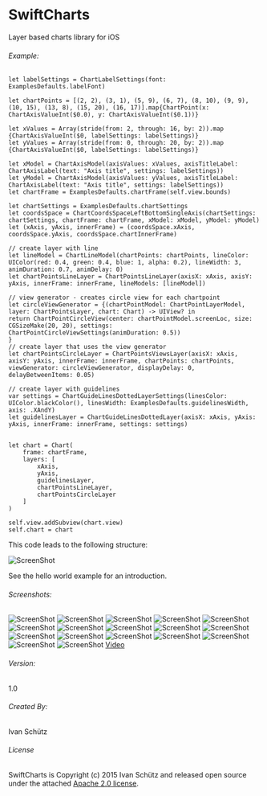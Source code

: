 # SwiftCharts
Layer based charts library for iOS



###### Example:


```
let labelSettings = ChartLabelSettings(font: ExamplesDefaults.labelFont)

let chartPoints = [(2, 2), (3, 1), (5, 9), (6, 7), (8, 10), (9, 9), (10, 15), (13, 8), (15, 20), (16, 17)].map{ChartPoint(x: ChartAxisValueInt($0.0), y: ChartAxisValueInt($0.1))}

let xValues = Array(stride(from: 2, through: 16, by: 2)).map {ChartAxisValueInt($0, labelSettings: labelSettings)}
let yValues = Array(stride(from: 0, through: 20, by: 2)).map {ChartAxisValueInt($0, labelSettings: labelSettings)}

let xModel = ChartAxisModel(axisValues: xValues, axisTitleLabel: ChartAxisLabel(text: "Axis title", settings: labelSettings))
let yModel = ChartAxisModel(axisValues: yValues, axisTitleLabel: ChartAxisLabel(text: "Axis title", settings: labelSettings))
let chartFrame = ExamplesDefaults.chartFrame(self.view.bounds)

let chartSettings = ExamplesDefaults.chartSettings
let coordsSpace = ChartCoordsSpaceLeftBottomSingleAxis(chartSettings: chartSettings, chartFrame: chartFrame, xModel: xModel, yModel: yModel)
let (xAxis, yAxis, innerFrame) = (coordsSpace.xAxis, coordsSpace.yAxis, coordsSpace.chartInnerFrame)

// create layer with line
let lineModel = ChartLineModel(chartPoints: chartPoints, lineColor: UIColor(red: 0.4, green: 0.4, blue: 1, alpha: 0.2), lineWidth: 3, animDuration: 0.7, animDelay: 0)
let chartPointsLineLayer = ChartPointsLineLayer(axisX: xAxis, axisY: yAxis, innerFrame: innerFrame, lineModels: [lineModel])

// view generator - creates circle view for each chartpoint
let circleViewGenerator = {(chartPointModel: ChartPointLayerModel, layer: ChartPointsLayer, chart: Chart) -> UIView? in
return ChartPointCircleView(center: chartPointModel.screenLoc, size: CGSizeMake(20, 20), settings: ChartPointCircleViewSettings(animDuration: 0.5))
}
// create layer that uses the view generator
let chartPointsCircleLayer = ChartPointsViewsLayer(axisX: xAxis, axisY: yAxis, innerFrame: innerFrame, chartPoints: chartPoints, viewGenerator: circleViewGenerator, displayDelay: 0, delayBetweenItems: 0.05)

// create layer with guidelines
var settings = ChartGuideLinesDottedLayerSettings(linesColor: UIColor.blackColor(), linesWidth: ExamplesDefaults.guidelinesWidth, axis: .XAndY)
let guidelinesLayer = ChartGuideLinesDottedLayer(axisX: xAxis, yAxis: yAxis, innerFrame: innerFrame, settings: settings)


let chart = Chart(
    frame: chartFrame,
    layers: [
        xAxis,
        yAxis,
        guidelinesLayer,
        chartPointsLineLayer,
        chartPointsCircleLayer
    ]
)

self.view.addSubview(chart.view)
self.chart = chart
```

This code leads to the following structure:

![ScreenShot](https://raw.github.com/i-schuetz/SwiftCharts/master/Screenshots/layers.png)


See the hello world example for an introduction.


###### Screenshots:


![ScreenShot](https://raw.github.com/i-schuetz/SwiftCharts/master/Screenshots/IMG_0022.jpeg)
![ScreenShot](https://raw.github.com/i-schuetz/SwiftCharts/master/Screenshots/IMG_0023.jpeg)
![ScreenShot](https://raw.github.com/i-schuetz/SwiftCharts/master/Screenshots/IMG_0024.jpeg)
![ScreenShot](https://raw.github.com/i-schuetz/SwiftCharts/master/Screenshots/IMG_0025.jpeg)
![ScreenShot](https://raw.github.com/i-schuetz/SwiftCharts/master/Screenshots/IMG_0026.jpeg)
![ScreenShot](https://raw.github.com/i-schuetz/SwiftCharts/master/Screenshots/IMG_0027.jpeg)
![ScreenShot](https://raw.github.com/i-schuetz/SwiftCharts/master/Screenshots/IMG_0028.jpeg)
![ScreenShot](https://raw.github.com/i-schuetz/SwiftCharts/master/Screenshots/IMG_0029.jpeg)
![ScreenShot](https://raw.github.com/i-schuetz/SwiftCharts/master/Screenshots/IMG_0031.jpeg)
![ScreenShot](https://raw.github.com/i-schuetz/SwiftCharts/master/Screenshots/IMG_0032.jpeg)
![ScreenShot](https://raw.github.com/i-schuetz/SwiftCharts/master/Screenshots/IMG_0033.jpeg)
![ScreenShot](https://raw.github.com/i-schuetz/SwiftCharts/master/Screenshots/IMG_0034.jpeg)
![ScreenShot](https://raw.github.com/i-schuetz/SwiftCharts/master/Screenshots/IMG_0037.jpeg)
![ScreenShot](https://raw.github.com/i-schuetz/SwiftCharts/master/Screenshots/IMG_0038.jpeg)
![ScreenShot](https://raw.github.com/i-schuetz/SwiftCharts/master/Screenshots/IMG_0039.jpeg)
![ScreenShot](https://raw.github.com/i-schuetz/SwiftCharts/master/Screenshots/IMG_0040.jpeg)
![ScreenShot](https://raw.github.com/i-schuetz/SwiftCharts/master/Screenshots/IMG_0041.jpeg)
[Video](https://www.youtube.com/watch?v=cyAlKil3Pyk)

###### Version:

1.0

###### Created By:

Ivan Schütz

###### License

SwiftCharts is Copyright (c) 2015 Ivan Schütz and released open source under the attached [Apache 2.0 license](LICENSE).
